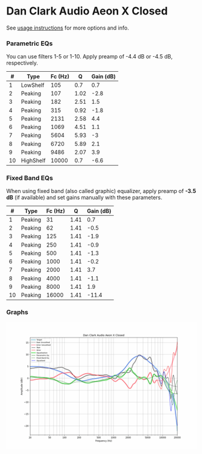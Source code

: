 # Dan Clark Audio Aeon X Closed
See [usage instructions](https://github.com/jaakkopasanen/AutoEq#usage) for more options and info.

### Parametric EQs
You can use filters 1-5 or 1-10. Apply preamp of -4.4 dB or -4.5 dB, respectively.

|   # | Type      |   Fc (Hz) |    Q |   Gain (dB) |
|-----|-----------|-----------|------|-------------|
|   1 | LowShelf  |       105 | 0.7  |         0.7 |
|   2 | Peaking   |       107 | 1.02 |        -2.8 |
|   3 | Peaking   |       182 | 2.51 |         1.5 |
|   4 | Peaking   |       315 | 0.92 |        -1.8 |
|   5 | Peaking   |      2131 | 2.58 |         4.4 |
|   6 | Peaking   |      1069 | 4.51 |         1.1 |
|   7 | Peaking   |      5604 | 5.93 |        -3   |
|   8 | Peaking   |      6720 | 5.89 |         2.1 |
|   9 | Peaking   |      9486 | 2.07 |         3.9 |
|  10 | HighShelf |     10000 | 0.7  |        -6.6 |

### Fixed Band EQs
When using fixed band (also called graphic) equalizer, apply preamp of **-3.5 dB** (if available) and set gains manually with these parameters.

|   # | Type    |   Fc (Hz) |    Q |   Gain (dB) |
|-----|---------|-----------|------|-------------|
|   1 | Peaking |        31 | 1.41 |         0.7 |
|   2 | Peaking |        62 | 1.41 |        -0.5 |
|   3 | Peaking |       125 | 1.41 |        -1.9 |
|   4 | Peaking |       250 | 1.41 |        -0.9 |
|   5 | Peaking |       500 | 1.41 |        -1.3 |
|   6 | Peaking |      1000 | 1.41 |        -0.2 |
|   7 | Peaking |      2000 | 1.41 |         3.7 |
|   8 | Peaking |      4000 | 1.41 |        -1.1 |
|   9 | Peaking |      8000 | 1.41 |         1.9 |
|  10 | Peaking |     16000 | 1.41 |       -11.4 |

### Graphs
![](./Dan%20Clark%20Audio%20Aeon%20X%20Closed.png)
